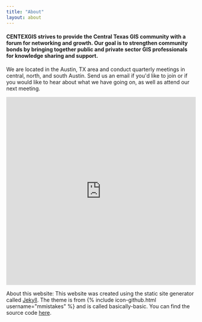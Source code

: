 ```yaml
---
title: "About"
layout: about
---
```


#### CENTEXGIS strives to provide the Central Texas GIS community with a forum for networking and growth. Our goal is to strengthen community bonds by bringing together public and private sector GIS professionals for knowledge sharing and support.

We are located in the Austin, TX area and conduct quarterly meetings in central, north, and south Austin. Send us an email if you'd like to join or if you
would like to hear about what we have going on, as well as attend our next meeting.

<iframe src="http://centexgis.com/atx-map" width="100%" height="500" frameborder="0"></iframe>

About this website:
  This website was created using the static site generator called [Jekyll](https://jekyllrb.com/). The theme is from {% include icon-github.html username="mmistakes" %} and is called basically-basic. You can find the source code [here](https://github.com/mmistakes/jekyll-theme-basically-basic).

